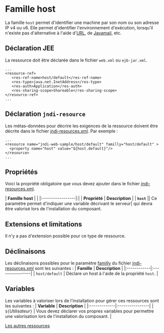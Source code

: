 # Famille host #

La famille `host` permet d'identifier une machine par son nom ou son adresse IP v4 ou v6.
Elle permet d'identifier l'environnement d'exécution, lorsqu'il n'existe pas d'alternative
à l'aide d'[URL](url.md), de [Javamail](mail.md), etc.

## Déclaration JEE ##
La ressource doit être déclarée dans le fichier `web.xml` ou `ejb-jar.xml`.
```
...
<resource-ref>
   <res-ref-name>host/default</res-ref-name>
   <res-type>java.net.InetAddress</res-type>
   <res-auth>Application</res-auth>
   <res-sharing-scope>Shareable</res-sharing-scope>
</resource-ref>
...
```

## Déclaration `jndi-resource` ##
Les métas-données pour décrire les exigences de la ressource doivent être décrite
dans le fichier [jndi-resources.xml](jndiResourcesXML.md). Par exemple :
```
...
<resource name="jndi-web-sample/host/default" familly="host/default" >
  <property name="host" value="${host.default}"/>
</resource>
...
```

## Propriétés ##
Voici la propriété obligatoire que vous devez ajouter dans le fichier
[jndi-resources.xml](jndiResourcesXML.md).

| **Famille host** | |
|:-----------------|:|
| **Propriété** | **Description** |
| **`host`** || Ce paramètre permet d'indiquer une variable décrivant le serveur|
qui devra être valorisé lors de l'installation du composant. 

## Extensions et limitations ##
Il n'y a pas d'extension possible pour ce type de ressource.

## Déclinaisons ##
Les déclinaisons possibles pour le paramètre [familly](familles.md) du fichier
[jndi-resources.xml](jndiResourcesXML.md) sont les suivantes :
| **Famille** | **Description** |
|:------------|:----------------|
| `host/default` | Déclare un host à l'aide de la propriété `host`. |

## Variables ##
Les variables à valoriser lors de l'installation pour gérer ces ressources sont
les suivantes :
| **Variable** | **Description** |
|:-------------|:----------------|
| `${`_Utilisateur_`}` | Vous devez déclarer vos propres variables pour permettre une valorisation lors de l'installation du composant. |

[Les autres ressources](ressources.md)